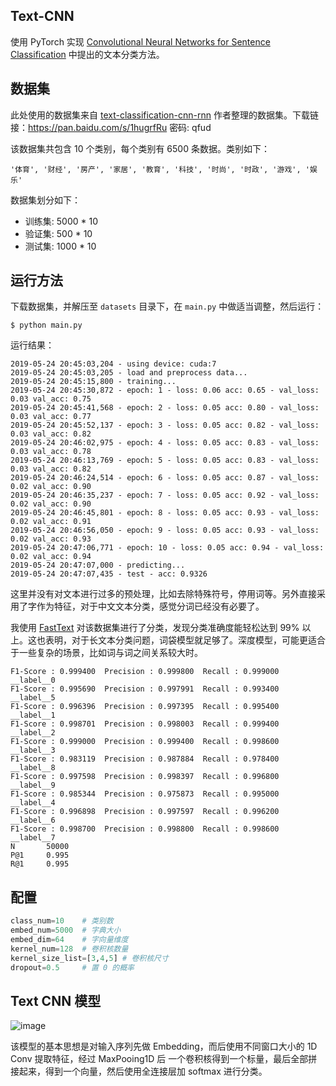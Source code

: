 ## Text-CNN

使用 PyTorch 实现 [Convolutional Neural Networks for Sentence Classification](https://arxiv.org/pdf/1408.5882.pdf) 中提出的文本分类方法。

## 数据集

此处使用的数据集来自 [text-classification-cnn-rnn](https://github.com/gaussic/text-classification-cnn-rnn) 作者整理的数据集。下载链接：https://pan.baidu.com/s/1hugrfRu 密码: qfud

该数据集共包含 10 个类别，每个类别有 6500 条数据。类别如下：

```
'体育', '财经', '房产', '家居', '教育', '科技', '时尚', '时政', '游戏', '娱乐'
```

数据集划分如下：

- 训练集: 5000 * 10
- 验证集: 500 * 10
- 测试集: 1000 * 10

## 运行方法

下载数据集，并解压至 `datasets` 目录下，在 `main.py` 中做适当调整，然后运行：

```
$ python main.py
```

运行结果：

```
2019-05-24 20:45:03,204 - using device: cuda:7
2019-05-24 20:45:03,205 - load and preprocess data...
2019-05-24 20:45:15,800 - training...
2019-05-24 20:45:30,872 - epoch: 1 - loss: 0.06 acc: 0.65 - val_loss: 0.03 val_acc: 0.75
2019-05-24 20:45:41,568 - epoch: 2 - loss: 0.05 acc: 0.80 - val_loss: 0.03 val_acc: 0.77
2019-05-24 20:45:52,137 - epoch: 3 - loss: 0.05 acc: 0.82 - val_loss: 0.03 val_acc: 0.82
2019-05-24 20:46:02,975 - epoch: 4 - loss: 0.05 acc: 0.83 - val_loss: 0.03 val_acc: 0.78
2019-05-24 20:46:13,769 - epoch: 5 - loss: 0.05 acc: 0.83 - val_loss: 0.03 val_acc: 0.82
2019-05-24 20:46:24,514 - epoch: 6 - loss: 0.05 acc: 0.87 - val_loss: 0.02 val_acc: 0.90
2019-05-24 20:46:35,237 - epoch: 7 - loss: 0.05 acc: 0.92 - val_loss: 0.02 val_acc: 0.90
2019-05-24 20:46:45,801 - epoch: 8 - loss: 0.05 acc: 0.93 - val_loss: 0.02 val_acc: 0.91
2019-05-24 20:46:56,050 - epoch: 9 - loss: 0.05 acc: 0.93 - val_loss: 0.02 val_acc: 0.93
2019-05-24 20:47:06,771 - epoch: 10 - loss: 0.05 acc: 0.94 - val_loss: 0.02 val_acc: 0.94
2019-05-24 20:47:07,000 - predicting...
2019-05-24 20:47:07,435 - test - acc: 0.9326
```

这里并没有对文本进行过多的预处理，比如去除特殊符号，停用词等。另外直接采用了字作为特征，对于中文文本分类，感觉分词已经没有必要了。

我使用 [FastText](https://fasttext.cc/) 对该数据集进行了分类，发现分类准确度能轻松达到 99% 以上。这也表明，对于长文本分类问题，词袋模型就足够了。深度模型，可能更适合于一些复杂的场景，比如词与词之间关系较大时。

```
F1-Score : 0.999400  Precision : 0.999800  Recall : 0.999000   __label__0
F1-Score : 0.995690  Precision : 0.997991  Recall : 0.993400   __label__5
F1-Score : 0.996396  Precision : 0.997395  Recall : 0.995400   __label__1
F1-Score : 0.998701  Precision : 0.998003  Recall : 0.999400   __label__2
F1-Score : 0.999000  Precision : 0.999400  Recall : 0.998600   __label__3
F1-Score : 0.983119  Precision : 0.987884  Recall : 0.978400   __label__8
F1-Score : 0.997598  Precision : 0.998397  Recall : 0.996800   __label__9
F1-Score : 0.985344  Precision : 0.975873  Recall : 0.995000   __label__4
F1-Score : 0.996898  Precision : 0.997597  Recall : 0.996200   __label__6
F1-Score : 0.998700  Precision : 0.998800  Recall : 0.998600   __label__7
N       50000
P@1     0.995
R@1     0.995
```

## 配置

```python
class_num=10    # 类别数 
embed_num=5000  # 字典大小
embed_dim=64    # 字向量维度
kernel_num=128  # 卷积核数量
kernel_size_list=[3,4,5] # 卷积核尺寸
dropout=0.5     # 置 0 的概率
```

## Text CNN 模型

![image](https://user-images.githubusercontent.com/7794103/58327903-63a30180-7e63-11e9-9c82-acc55c8e0b21.png)

该模型的基本思想是对输入序列先做 Embedding，而后使用不同窗口大小的 1D Conv 提取特征，经过 MaxPooing1D 后 一个卷积核得到一个标量，最后全部拼接起来，得到一个向量，然后使用全连接层加 softmax 进行分类。